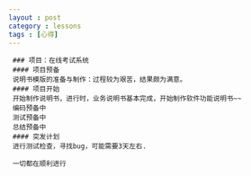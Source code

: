 ```yaml
---
layout : post
category : lessons
tags : [心得]
---
```

     ### 项目：在线考试系统
	 #### 项目预备
	 说明书模版的准备与制作：过程较为艰苦，结果颇为满意。
	 #### 项目开始
	 开始制作说明书，进行时，业务说明书基本完成，开始制作软件功能说明书~~
	 编码预备中
	 测试预备中
	 总结预备中
	 #### 突发计划
	 进行测试检查，寻找bug，可能需要3天左右.
	 
	 一切都在顺利进行